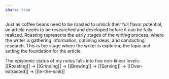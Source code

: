 ```yaml
---
share: true
---
```

Just as coffee beans need to be roasted to unlock their full flavor potential, an article needs to be researched and developed before it can be fully realized. Roasting represents the early stages of the writing process, where the writer is gathering information, outlining ideas, and conducting research. This is the stage where the writer is exploring the topic and setting the foundation for the article.

The epistemic status of my notes falls into five non-linear levels: [[Roasting]] -> [[Grinding]] -> [[Brewing]] -> [[Serving]] -> [[Over-extracted]] -> [[In-the-sink]]